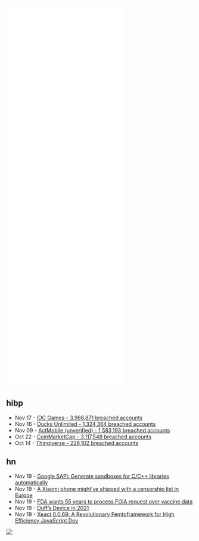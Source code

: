 ![Metrics](https://raw.githubusercontent.com/phixion/phixion/master/metrics.svg)

## hibp

<!--
for https://github.com/phixion/phixion/blob/main/.github/workflows/feeds.yml
-->
<!--START_SECTION:haveibeenpwnd-->
- Nov 17 - [IDC Games - 3,966,871 breached accounts](https://haveibeenpwned.com/PwnedWebsites#IDCGames)
- Nov 16 - [Ducks Unlimited - 1,324,364 breached accounts](https://haveibeenpwned.com/PwnedWebsites#DucksUnlimited)
- Nov 09 - [ActMobile (unverified) - 1,583,193 breached accounts](https://haveibeenpwned.com/PwnedWebsites#ActMobile)
- Oct 22 - [CoinMarketCap - 3,117,548 breached accounts](https://haveibeenpwned.com/PwnedWebsites#CoinMarketCap)
- Oct 14 - [Thingiverse - 228,102 breached accounts](https://haveibeenpwned.com/PwnedWebsites#Thingiverse)
<!--END_SECTION:haveibeenpwnd-->

## hn

<!--
for https://github.com/phixion/phixion/blob/main/.github/workflows/feeds.yml
-->
<!--START_SECTION:hn-->
- Nov 19 - [Google SAPI: Generate sandboxes for C/C++ libraries automatically](https://github.com/google/sandboxed-api)
- Nov 19 - [A Xiaomi phone might’ve shipped with a censorship list in Europe](https://bigtechnology.substack.com/p/a-xiaomi-phone-mightve-shipped-with)
- Nov 19 - [FDA wants 55 years to process FOIA request over vaccine data](https://www.reuters.com/legal/government/wait-what-fda-wants-55-years-process-foia-request-over-vaccine-data-2021-11-18/)
- Nov 19 - [Duff’s Device in 2021](https://belaycpp.com/2021/11/18/duffs-device-in-2021/)
- Nov 19 - [Xeact 0.0.69: A Revolutionary Femtoframework for High Efficiency JavaScript Dev](https://christine.website/blog/xeact-0.0.69-2021-11-18)
<!--END_SECTION:hn-->

<!--
for https://yhype.me
-->
![](https://hit.yhype.me/github/profile?user_id=13013670)
